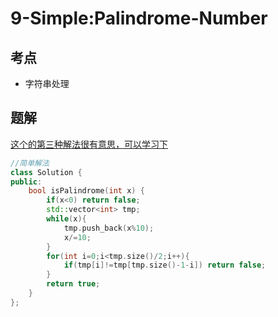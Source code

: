 # 9-Simple:Palindrome-Number

## 考点

* 字符串处理

## 题解

[这个的第三种解法很有意思，可以学习下](https://leetcode-cn.com/problems/palindrome-number/solution/dong-hua-hui-wen-shu-de-san-chong-jie-fa-fa-jie-ch/)

```cpp
//简单解法
class Solution {
public:
    bool isPalindrome(int x) {
        if(x<0) return false;
        std::vector<int> tmp;
        while(x){
            tmp.push_back(x%10);
            x/=10;
        }
        for(int i=0;i<tmp.size()/2;i++){
            if(tmp[i]!=tmp[tmp.size()-1-i]) return false;
        }
        return true;
    }
};
```